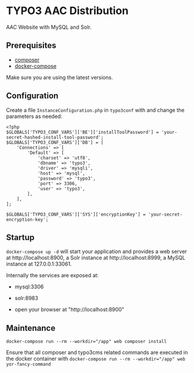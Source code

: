 # TYPO3 AAC Distribution

AAC Website with MySQL and Solr.

## Prerequisites

* [composer](https://getcomposer.org/download/)
* [docker-compose](https://docs.docker.com/compose/install/)

Make sure you are using the latest versions.

## Configuration

Create a file ```InstanceConfiguration.php``` in ```typo3conf``` with and change the parameters as needed:

```$php
<?php
$GLOBALS['TYPO3_CONF_VARS']['BE']['installToolPassword'] = 'your-secret-hashed-install-tool-password';
$GLOBALS['TYPO3_CONF_VARS']['DB'] = [
    'Connections' => [
        'Default' => [
            'charset' => 'utf8',
            'dbname' => 'typo3',
            'driver' => 'mysqli',
            'host' => 'mysql',
            'password' => 'typo3',
            'port' => 3306,
            'user' => 'typo3',
        ],
    ],
];

$GLOBALS['TYPO3_CONF_VARS']['SYS']['encryptionKey'] = 'your-secret-encryption-key';

```

## Startup

```docker-compose up -d``` will start your application and provides a web server at http://localhost:8900, a Solr instance
at http://localhost:8999, a MySQL instance at 127.0.0.1:33061.

Internally the services are exposed at:

* mysql:3306
* solr:8983

* open your browser at "http://localhost:8900"

## Maintenance

```docker-compose run --rm --workdir="/app" web composer install```

Ensure that all composer and typo3cms related commands are executed in the docker container with ```docker-compose run --rm --workdir="/app" web yor-fancy-command```
